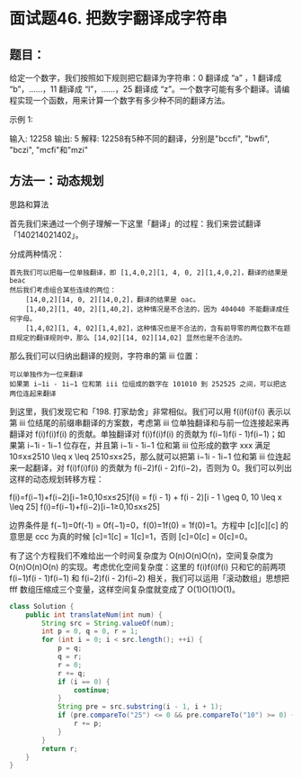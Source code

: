 # 面试题46. 把数字翻译成字符串

## 题目：

给定一个数字，我们按照如下规则把它翻译为字符串：0 翻译成 “a” ，1 翻译成 “b”，……，11 翻译成 “l”，……，25 翻译成 “z”。一个数字可能有多个翻译。请编程实现一个函数，用来计算一个数字有多少种不同的翻译方法。

 

示例 1:

输入: 12258
输出: 5
解释: 12258有5种不同的翻译，分别是"bccfi", "bwfi", "bczi", "mcfi"和"mzi"

 

## 方法一：动态规划

思路和算法

首先我们来通过一个例子理解一下这里「翻译」的过程：我们来尝试翻译「140214021402」。

分成两种情况：

    首先我们可以把每一位单独翻译，即 [1,4,0,2][1, 4, 0, 2][1,4,0,2]，翻译的结果是 beac
    然后我们考虑组合某些连续的两位：
        [14,0,2][14, 0, 2][14,0,2]，翻译的结果是 oac。
        [1,40,2][1, 40, 2][1,40,2]，这种情况是不合法的，因为 404040 不能翻译成任何字母。
        [1,4,02][1, 4, 02][1,4,02]，这种情况也是不合法的，含有前导零的两位数不在题目规定的翻译规则中，那么 [14,02][14, 02][14,02] 显然也是不合法的。

那么我们可以归纳出翻译的规则，字符串的第 iii 位置：

    可以单独作为一位来翻译
    如果第 i−1i - 1i−1 位和第 iii 位组成的数字在 101010 到 252525 之间，可以把这两位连起来翻译

到这里，我们发现它和「198. 打家劫舍」非常相似。我们可以用 f(i)f(i)f(i) 表示以第 iii 位结尾的前缀串翻译的方案数，考虑第 iii 位单独翻译和与前一位连接起来再翻译对 f(i)f(i)f(i) 的贡献。单独翻译对 f(i)f(i)f(i) 的贡献为 f(i−1)f(i - 1)f(i−1)；如果第 i−1i - 1i−1 位存在，并且第 i−1i - 1i−1 位和第 iii 位形成的数字 xxx 满足 10≤x≤2510 \leq x \leq 2510≤x≤25，那么就可以把第 i−1i - 1i−1 位和第 iii 位连起来一起翻译，对 f(i)f(i)f(i) 的贡献为 f(i−2)f(i - 2)f(i−2)，否则为 0。我们可以列出这样的动态规划转移方程：

f(i)=f(i−1)+f(i−2)[i−1≥0,10≤x≤25]f(i) = f(i - 1) + f(i - 2)[i - 1 \geq 0, 10 \leq x \leq 25] f(i)=f(i−1)+f(i−2)[i−1≥0,10≤x≤25]

边界条件是 f(−1)=0f(-1) = 0f(−1)=0，f(0)=1f(0) = 1f(0)=1。方程中 [c][c][c] 的意思是 ccc 为真的时候 [c]=1[c] = 1[c]=1，否则 [c]=0[c] = 0[c]=0。

有了这个方程我们不难给出一个时间复杂度为 O(n)O(n)O(n)，空间复杂度为 O(n)O(n)O(n) 的实现。考虑优化空间复杂度：这里的 f(i)f(i)f(i) 只和它的前两项 f(i−1)f(i - 1)f(i−1) 和 f(i−2)f(i - 2)f(i−2) 相关，我们可以运用「滚动数组」思想把 fff 数组压缩成三个变量，这样空间复杂度就变成了 O(1)O(1)O(1)。



```java
class Solution {
    public int translateNum(int num) {
        String src = String.valueOf(num);
        int p = 0, q = 0, r = 1;
        for (int i = 0; i < src.length(); ++i) {
            p = q;
            q = r;
            r = 0;
            r += q;
            if (i == 0) {
                continue;
            }
            String pre = src.substring(i - 1, i + 1);
            if (pre.compareTo("25") <= 0 && pre.compareTo("10") >= 0) {
                r += p;
            }
        }
        return r;
    }
}
```

